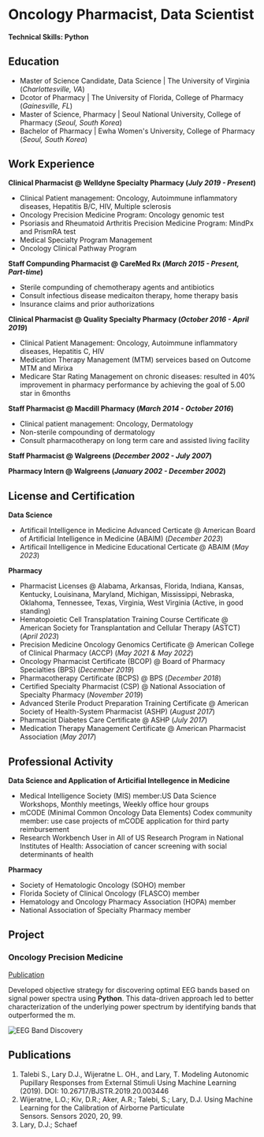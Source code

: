 # Oncology Pharmacist, Data Scientist

#### Technical Skills: Python

## Education
- Master of Science Candidate, Data Science | The University of Virginia (_Charlottesville, VA_)
- Dcotor of Pharmacy | The University of Florida, College of Pharmacy (_Gainesville, FL_)								       		
- Master of Science, Pharmacy	| Seoul National University, College of Pharmacy (_Seoul, South Korea_)	 			        		
- Bachelor of Pharmacy | Ewha Women's University, College of Pharmacy (_Seoul, South Korea_)

## Work Experience
**Clinical Pharmacist @ Welldyne Specialty Pharmacy (_July 2019 - Present_)**
- Clinical Patient management: Oncology, Autoimmune inflammatory diseases, Hepatitis B/C, HIV, Multiple sclerosis
- Oncology Precision Medicine Program: Oncology genomic test
- Psoriasis and Rheumatoid Arthritis Precision Medicine Program: MindPx and PrismRA test
- Medical Specialty Program Management
- Oncology Clinical Pathway Program

**Staff Compunding Pharmacist @ CareMed Rx (_March 2015 - Present, Part-time_)**
- Sterile compunding of chemotherapy agents and antibiotics
- Consult infectious disease medicaiton therapy, home therapy basis
- Insurance claims and prior authorizations

**Clinical Pharmacist @ Quality Specialty Pharmacy (_October 2016 - April 2019_)**
- Clinical Patient Management: Oncology, Autoimmune inflammatory diseases, Hepatitis C, HIV
- Medication Therapy Management (MTM) serveices based on Outcome MTM and Mirixa
- Medicare Star Rating Management on chronic diseases:  resulted in 40% improvement in pharmacy performance by achieving the goal of 5.00 star in 6months

**Staff Pharmacist @ Macdill Pharmacy (_March 2014 - October 2016_)**
- Clinical patient management: Oncology, Dermatology
- Non-sterile compounding of dermatology
- Consult pharmacotherapy on long term care and assisted living facility

**Staff Pharmacist @ Walgreens (_December 2002 - July 2007_)**

**Pharmacy Intern @ Walgreens (_January 2002 - December 2002_)**

## License and Certification
**Data Science**
- Artificail Intelligence in Medicine Advanced Certicate @ American Board of Artificial Intelligence in Medicine (ABAIM) (_December 2023_)
- Artificail Intelligence in Medicine Educational Certicate @ ABAIM (_May 2023_)
  
**Pharmacy**
- Pharmacist Licenses @ Alabama, Arkansas, Florida, Indiana, Kansas, Kentucky, Louisinana, Maryland, Michigan, Mississippi, Nebraska, Oklahoma, Tennessee, Texas, Virginia, West Virginia (Active, in good standing)
- Hematopoietic Cell Transplatation Training Course Certificate @ American Society for Transplantation and Cellular Therapy (ASTCT) (_April 2023_)
- Precision Medicine Oncology Genomics Certificate @ American College of Clinical Pharmacy (ACCP) (_May 2021 & May 2022_)
- Oncology Pharmacist Certificate (BCOP) @ Board of Pharmacy Specialties (BPS) (_December 2019_)
- Pharmacotherapy Certificate (BCPS) @ BPS (_December 2018_)
- Certified Specialty Pharmacist (CSP) @ National Association of Specialty Pharmacy (_November 2019_)
- Advanced Sterile Product Preparation Training Certificate @ American Society of Health-System Pharmacist (ASHP) (_August 2017_)
- Pharmacist Diabetes Care Certificate @ ASHP (_July 2017_)
- Medication Therapy Management Certificate @ American Pharmacist Association (_May 2017_)

## Professional Activity
**Data Science and Application of Articifial Intellegence in Medicine**
- Medical Intelligence Society (MIS) member:US Data Science Workshops, Monthly meetings, Weekly office hour groups
- mCODE (Minimal Common Oncology Data Elements) Codex community member: use case projects of mCODE application for third party reimbursement
- Research Workbench User in All of US Research Program in National Institutes of Health: Association of cancer screening with social determinants of health

**Pharmacy**
- Society of Hematologic Oncology (SOHO) member
- Florida Society of Clinical Oncology (FLASCO) member
- Hematology and Oncology Pharmacy Association (HOPA) member
- National Association of Specialty Pharmacy member

## Project
### Oncology Precision Medicine
[Publication](https://www.hoparx.org/resources/summaries-of-allied-organization-meetings/international-society-of-liquid-biopsy-annual-congress-2022/)

Developed objective strategy for discovering optimal EEG bands based on signal power spectra using **Python**. This data-driven approach led to better characterization of the underlying power spectrum by identifying bands that outperformed the m.

![EEG Band Discovery](/assets/img/eeg_band_discovery.jpeg)

## Publications
1. Talebi S., Lary D.J., Wijeratne L. OH., and Lary, T. Modeling Autonomic Pupillary Responses from External Stimuli Using Machine Learning (2019). DOI: 10.26717/BJSTR.2019.20.003446
2. Wijeratne, L.O.; Kiv, D.R.; Aker, A.R.; Talebi, S.; Lary, D.J. Using Machine Learning for the Calibration of Airborne Particulate Sensors. Sensors 2020, 20, 99.
3. Lary, D.J.; Schaef

